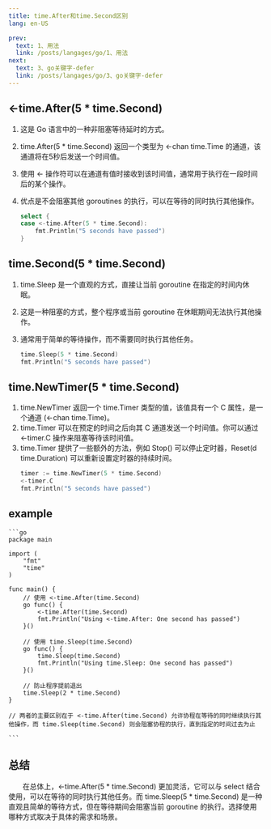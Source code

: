 ```yaml
---
title: time.After和time.Second区别
lang: en-US

prev:
  text: 1、用法
  link: /posts/langages/go/1、用法
next:
  text: 3、go关键字-defer
  link: /posts/langages/go/3、go关键字-defer
---
```


## <-time.After(5 * time.Second)

1. 这是 Go 语言中的一种非阻塞等待延时的方式。
2. time.After(5 * time.Second) 返回一个类型为 <-chan time.Time 的通道，该通道将在5秒后发送一个时间值。
3. 使用 <- 操作符可以在通道有值时接收到该时间值，通常用于执行在一段时间后的某个操作。
4. 优点是不会阻塞其他 goroutines 的执行，可以在等待的同时执行其他操作。

    ```go
    select {
    case <-time.After(5 * time.Second):
        fmt.Println("5 seconds have passed")
    }
    ```

## time.Second(5 * time.Second)

1. time.Sleep 是一个直观的方式，直接让当前 goroutine 在指定的时间内休眠。
2. 这是一种阻塞的方式，整个程序或当前 goroutine 在休眠期间无法执行其他操作。
3. 通常用于简单的等待操作，而不需要同时执行其他任务。

    ```go
    time.Sleep(5 * time.Second)
    fmt.Println("5 seconds have passed")
    ```

## time.NewTimer(5 * time.Second)

1. time.NewTimer 返回一个 time.Timer 类型的值，该值具有一个 C 属性，是一个通道 (<-chan time.Time)。
2. time.Timer 可以在预定的时间之后向其 C 通道发送一个时间值。你可以通过 <-timer.C 操作来阻塞等待该时间值。
3. time.Timer 提供了一些额外的方法，例如 Stop() 可以停止定时器，Reset(d time.Duration) 可以重新设置定时器的持续时间。
    ```go
    timer := time.NewTimer(5 * time.Second)
    <-timer.C
    fmt.Println("5 seconds have passed")
    ```

## example

    ```go
    package main

    import (
        "fmt"
        "time"
    )

    func main() {
        // 使用 <-time.After(time.Second)
        go func() {
            <-time.After(time.Second)
            fmt.Println("Using <-time.After: One second has passed")
        }()

        // 使用 time.Sleep(time.Second)
        go func() {
            time.Sleep(time.Second)
            fmt.Println("Using time.Sleep: One second has passed")
        }()

        // 防止程序提前退出
        time.Sleep(2 * time.Second)
    }

    // 两者的主要区别在于 <-time.After(time.Second) 允许协程在等待的同时继续执行其他操作，而 time.Sleep(time.Second) 则会阻塞协程的执行，直到指定的时间过去为止

    ```


## 总结

&emsp;&emsp;在总体上，<-time.After(5 * time.Second) 更加灵活，它可以与 select 结合使用，可以在等待的同时执行其他任务。而 time.Sleep(5 * time.Second) 是一种直观且简单的等待方式，但在等待期间会阻塞当前 goroutine 的执行。选择使用哪种方式取决于具体的需求和场景。